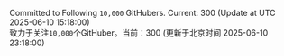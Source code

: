 Committed to Following `10,000` GitHubers. Current: <!-- FOLLOWING_COUNT -->300<!-- FOLLOWING_COUNT --> (Update at UTC <!-- LAST_UPDATED -->2025-06-10 15:18:00<!-- LAST_UPDATED -->)<br>
致力于关注`10,000`个GitHuber。当前：<!-- FOLLOWING_COUNT -->300<!-- FOLLOWING_COUNT --> (更新于北京时间 <!-- LAST_UPDATED_CST -->2025-06-10 23:18:00<!-- LAST_UPDATED_CST -->)
